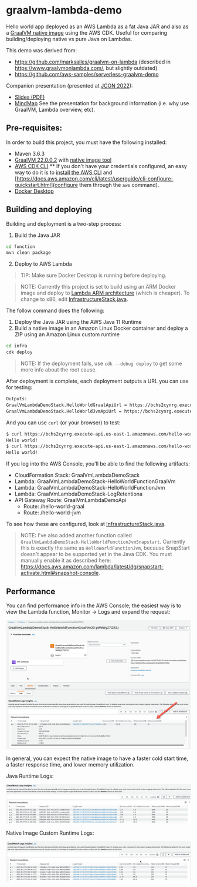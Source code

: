 # graalvm-lambda-demo

Hello world app deployed as an AWS Lambda as a fat Java JAR and also as a [GraalVM native image](https://www.graalvm.org/22.2/docs/getting-started/#native-image) using the AWS CDK. Useful for 
comparing building/deploying native vs pure Java on Lambdas.

This demo was derived from:
* https://github.com/marksailes/graalvm-on-lambda (described in https://www.graalvmonlambda.com/, but slightly outdated)
* https://github.com/aws-samples/serverless-graalvm-demo

Companion presentation (presented at [JCON 2022](https://jcononline2022.sched.com/event/11lDq/scale-up-with-graalvm-and-aws-lambdas?iframe=no)):
* [Slides (PDF)](https://virtua.tech/slides/graal-vm-and-lambdas)
* [MindMap](https://mm.tt/map/2417302081?t=QhyserBMjj)
See the presentation for background information (i.e. why use GraalVM, Lambda overview, etc).

## Pre-requisites:

In order to build this project, you must have the following installed:

* Maven 3.6.3
* [GraalVM 22.0.0.2](https://www.graalvm.org/22.2/docs/getting-started/#install-graalvm) with [native image tool](https://www.graalvm.org/22.2/docs/getting-started/#native-image)
* [AWS CDK CLI](https://docs.aws.amazon.com/cdk/v2/guide/cli.html)
** If you don't have your credentials configured, an easy way to do it is to [install the AWS CLI](https://docs.aws.amazon.com/cli/latest/userguide/getting-started-install.html) and [https://docs.aws.amazon.com/cli/latest/userguide/cli-configure-quickstart.html](configure them through the `aws` command).
* [Docker Desktop](https://www.docker.com/products/docker-desktop/)

## Building and deploying

Building and deployment is a two-step process:

1. Build the Java JAR

```bash
cd function
mvn clean package
```

2. Deploy to AWS Lambda

> TIP: Make sure Docker Desktop is running before deploying.

> NOTE: Currently this project is set to build using an ARM Docker image and deploy to 
> [Lambda ARM architecture](https://docs.aws.amazon.com/lambda/latest/dg/foundation-arch.html#foundation-arch-adv)
> (which is cheaper). To change to x86, edit [InfrastructureStack.java](infra/src/main/java/virtua/demo/graalvm/lambda/InfrastructureStack.java).

The follow command does the following:
   1. Deploy the Java JAR using the AWS Java 11 Runtime
   2. Build a native image in an Amazon Linux Docker container and deploy a ZIP using an Amazon Linux custom runtime

```bash
cd infra
cdk deploy
```

> NOTE: If the deployment fails, use `cdk --debug deploy` to get some more info about the root cause.

After deployment is complete, each deployment outputs a URL you can use for testing:

```bash
Outputs:
GraalVmLambdaDemoStack.HelloWorldGraalApiUrl = https://bchs2cynrg.execute-api.us-east-1.amazonaws.com/hello-world-graal
GraalVmLambdaDemoStack.HelloWorldJvmApiUrl = https://bchs2cynrg.execute-api.us-east-1.amazonaws.com/hello-world-jvm
```

And you can use `curl` (or your browser) to test:

```bash
$ curl https://bchs2cynrg.execute-api.us-east-1.amazonaws.com/hello-world-jvm
Hello world!
$ curl https://bchs2cynrg.execute-api.us-east-1.amazonaws.com/hello-world-graal
Hello world!
```

If you log into the AWS Console, you'll be able to find the following artifacts:

* CloudFormation Stack: GraalVmLambdaDemoStack
* Lambda: GraalVmLambdaDemoStack-HelloWorldFunctionGraalVm<id>
* Lambda: GraalVmLambdaDemoStack-HelloWorldFunctionJvm<id>
* Lambda: GraalVmLambdaDemoStack-LogRetentiona<id>
* API Gateway Route: GraalVmLambdaDemoApi
  * Route: /hello-world-graal
  * Route: /hello-world-jvm

To see how these are configured, look at [InfrastructureStack.java](infra/src/main/java/virtua/demo/graalvm/lambda/InfrastructureStack.java).

> NOTE: I've also added another function called `GraalVmLambdaDemoStack-HelloWorldFunctionJvmSnapstart`. Currently this is exactly the same as `HelloWorldFunctionJvm`, because SnapStart doesn't appear to be supported yet in the Java CDK. You must manually enable it as described here: https://docs.aws.amazon.com/lambda/latest/dg/snapstart-activate.html#snapshot-console.

## Performance

You can find performance info in the AWS Console; the easiest way is to view the Lambda function, Monitor -> Logs and 
expand the request:

![Viewing logs in the AWS Console](images/logs.png)

In general, you can expect the native image to have a faster cold start time, a faster response time, and lower memory utilization.

Java Runtime Logs:

![JVM Logs](images/logs-jvm.png)

Native Image Custom Runtime Logs:

![Native Image Logs](images/logs-native.png)
